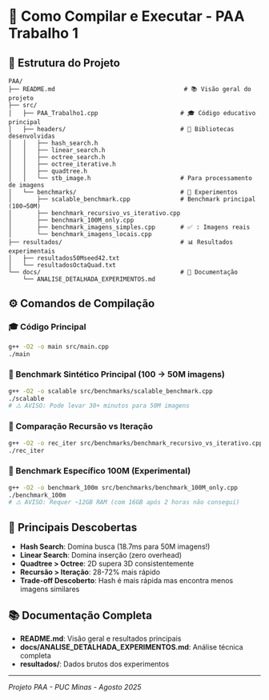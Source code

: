 # 🚀 Como Compilar e Executar - PAA Trabalho 1

## 📁 Estrutura do Projeto

```
PAA/
├── README.md                                    # 📚 Visão geral do projeto
├── src/
│   ├── PAA_Trabalho1.cpp                       # 🎓 Código educativo principal
│   ├── headers/                                # 📂 Bibliotecas desenvolvidas
│   │   ├── hash_search.h
│   │   ├── linear_search.h
│   │   ├── octree_search.h
│   │   ├── octree_iterative.h
│   │   ├── quadtree.h
│   │   └── stb_image.h                         # Para processamento de imagens
│   └── benchmarks/                             # 🧪 Experimentos
│       ├── scalable_benchmark.cpp              # Benchmark principal (100→50M)
│       ├── benchmark_recursivo_vs_iterativo.cpp
│       ├── benchmark_100M_only.cpp
│       ├── benchmark_imagens_simples.cpp       # ✅ : Imagens reais
│       └── benchmark_imagens_locais.cpp
├── resultados/                                 # 📊 Resultados experimentais
│   ├── resultados50Mseed42.txt
│   └── resultadosOctaQuad.txt
└── docs/                                       # 📖 Documentação
    └── ANALISE_DETALHADA_EXPERIMENTOS.md
```

## ⚙️ Comandos de Compilação

### **🎓 Código Principal**
```bash
g++ -O2 -o main src/main.cpp
./main
```

### **🚀 Benchmark Sintético Principal (100 → 50M imagens)**
```bash
g++ -O2 -o scalable src/benchmarks/scalable_benchmark.cpp
./scalable
# ⚠️ AVISO: Pode levar 30+ minutos para 50M imagens
```

### **🔄 Comparação Recursão vs Iteração**
```bash
g++ -O2 -o rec_iter src/benchmarks/benchmark_recursivo_vs_iterativo.cpp
./rec_iter
```

### **💾 Benchmark Específico 100M (Experimental)**
```bash
g++ -O2 -o benchmark_100m src/benchmarks/benchmark_100M_only.cpp
./benchmark_100m
# ⚠️ AVISO: Requer ~12GB RAM (com 16GB após 2 horas não consegui)
```

## 🎯 Principais Descobertas

- **Hash Search**: Domina busca (18.7ms para 50M imagens!)
- **Linear Search**: Domina inserção (zero overhead)
- **Quadtree > Octree**: 2D supera 3D consistentemente
- **Recursão > Iteração**: 28-72% mais rápido
- **Trade-off Descoberto**: Hash é mais rápida mas encontra menos imagens similares

## 📚 Documentação Completa

- **README.md**: Visão geral e resultados principais
- **docs/ANALISE_DETALHADA_EXPERIMENTOS.md**: Análise técnica completa
- **resultados/**: Dados brutos dos experimentos

---
*Projeto PAA - PUC Minas - Agosto 2025*